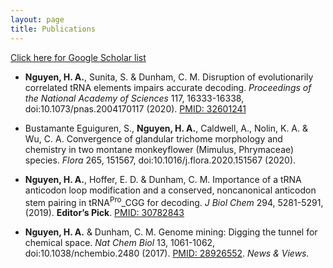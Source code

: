 ```yaml
---
layout: page
title: Publications
---
```


[Click here for Google Scholar list](https://scholar.google.com/citations?user=Tlxj6igAAAAJ&hl=en)

* __Nguyen, H. A.__, Sunita, S. & Dunham, C. M. Disruption of evolutionarily correlated tRNA elements impairs accurate decoding. *Proceedings of the National Academy of Sciences* 117, 16333-16338, doi:10.1073/pnas.2004170117 (2020). [PMID: 32601241](https://pubmed.ncbi.nlm.nih.gov/32601241/)

* Bustamante Eguiguren, S., __Nguyen, H. A.__, Caldwell, A., Nolin, K. A. & Wu, C. A. Convergence of glandular trichome morphology and chemistry in two montane monkeyflower (Mimulus, Phrymaceae) species. _Flora_ 265, 151567, doi:10.1016/j.flora.2020.151567 (2020).

* __Nguyen, H. A.__, Hoffer, E. D. & Dunham, C. M. Importance of a tRNA anticodon loop modification and a conserved, noncanonical anticodon stem pairing in tRNA<sup>Pro</sup>_CGG for decoding. *J Biol Chem* 294, 5281-5291,  (2019). __Editor’s Pick__. [PMID: 30782843](https://pubmed.ncbi.nlm.nih.gov/30782843/)

* __Nguyen, H. A.__ & Dunham, C. M. Genome mining: Digging the tunnel for chemical space. *Nat Chem Biol* 13, 1061-1062, doi:10.1038/nchembio.2480 (2017). [PMID: 28926552](https://pubmed.ncbi.nlm.nih.gov/28926552/). _News & Views._
